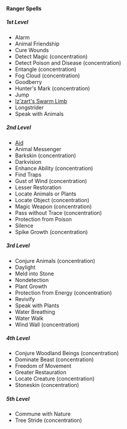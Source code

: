 #### Ranger Spells
<!-- Since Rangers don't have ritual casting, ritual spells are not marked as such. -->

##### 1st Level

- Alarm
- Animal Friendship
- Cure Wounds
- Detect Magic (concentration)
- Detect Poison and Disease (concentration)
- Entangle (concentration)
- Fog Cloud (concentration)
- Goodberry
- Hunter's Mark (concentration)
- Jump
- [Iz’zart's Swarm Limb](#Izzarts_Swarm_Limb_izzarts_swarm_limb)
- Longstrider
- Speak with Animals

##### 2nd Level

- [Aid](#Aid_aid)
- Animal Messenger
- Barkskin (concentration)
- Darkvision
- Enhance Ability (concentration)
- Find Traps
- Gust of Wind (concentration)
- Lesser Restoration
- Locate Animals or Plants
- Locate Object (concentration)
- Magic Weapon (concentration)
- Pass without Trace (concentration)
- Protection from Poison
- Silence
- Spike Growth (concentration)

##### 3rd Level

- Conjure Animals (concentration)
- Daylight
- Meld into Stone
- Nondetection
- Plant Growth
- Protection from Energy (concentration)
- Revivify
- Speak with Plants
- Water Breathing
- Water Walk
- Wind Wall (concentration)

##### 4th Level

- Conjure Woodland Beings (concentration)
- Dominate Beast (concentration)
- Freedom of Movement
- Greater Restauration
- Locate Creature (concentration)
- Stoneskin (concentration)

##### 5th Level

- Commune with Nature
- Tree Stride (concentration)
